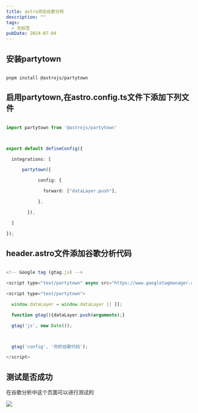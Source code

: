 ```yaml
---
title: astro添加谷歌分析
description: ""
tags:
  - 无标签
pubDate: 2024-07-04
---
```

## 安装partytown

```shell

pnpm install @astrojs/partytown

```

## 启用partytown,在astro.config.ts文件下添加下列文件

```ts

import partytown from '@astrojs/partytown'



export default defineConfig({

  integrations: [

      partytown({

			config: {

			  forward: ["dataLayer.push"],

			},

		}),

  ]

});

```

## header.astro文件添加谷歌分析代码

```javascript

<!-- Google tag (gtag.js) -->

<script type="text/partytown" async src="https://www.googletagmanager.com/gtag/js?id=G-MZXCQSZ8FT"></script>

<script type="text/partytown">

  window.dataLayer = window.dataLayer || [];

  function gtag(){dataLayer.push(arguments);}

  gtag('js', new Date());



  gtag('config', '你的谷歌代码');

</script>

```

## 测试是否成功

在谷歌分析中这个页面可以进行测试的

![](https://shyblog.oss-cn-beijing.aliyuncs.com/img/PixPin_2024-07-04_12-05-28.png)
